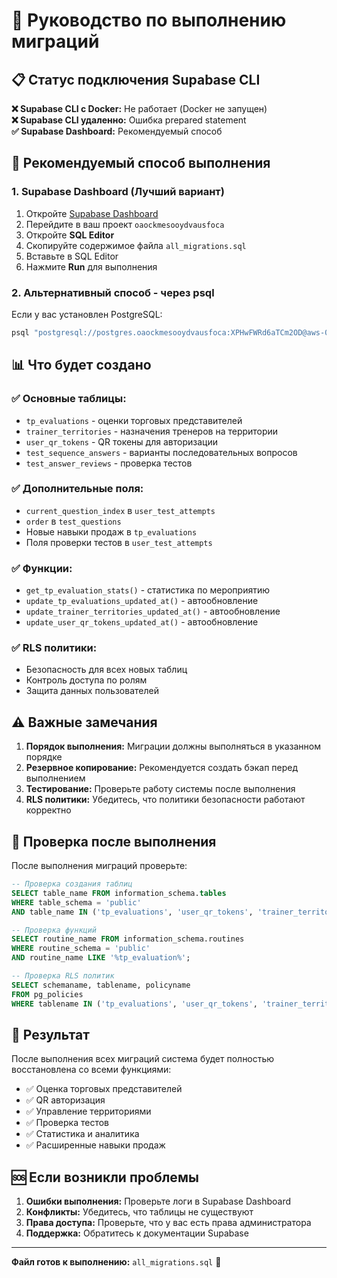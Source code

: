 # 🚀 Руководство по выполнению миграций

## 📋 Статус подключения Supabase CLI

**❌ Supabase CLI с Docker:** Не работает (Docker не запущен)  
**❌ Supabase CLI удаленно:** Ошибка prepared statement  
**✅ Supabase Dashboard:** Рекомендуемый способ

## 🎯 Рекомендуемый способ выполнения

### 1. **Supabase Dashboard (Лучший вариант)**
1. Откройте [Supabase Dashboard](https://supabase.com/dashboard)
2. Перейдите в ваш проект `oaockmesooydvausfoca`
3. Откройте **SQL Editor**
4. Скопируйте содержимое файла `all_migrations.sql`
5. Вставьте в SQL Editor
6. Нажмите **Run** для выполнения

### 2. **Альтернативный способ - через psql**
Если у вас установлен PostgreSQL:
```bash
psql "postgresql://postgres.oaockmesooydvausfoca:XPHwFWRd6aTCm2OD@aws-0-eu-central-1.pooler.supabase.com:6543/postgres" -f all_migrations.sql
```

## 📊 Что будет создано

### ✅ **Основные таблицы:**
- `tp_evaluations` - оценки торговых представителей
- `trainer_territories` - назначения тренеров на территории  
- `user_qr_tokens` - QR токены для авторизации
- `test_sequence_answers` - варианты последовательных вопросов
- `test_answer_reviews` - проверка тестов

### ✅ **Дополнительные поля:**
- `current_question_index` в `user_test_attempts`
- `order` в `test_questions`
- Новые навыки продаж в `tp_evaluations`
- Поля проверки тестов в `user_test_attempts`

### ✅ **Функции:**
- `get_tp_evaluation_stats()` - статистика по мероприятию
- `update_tp_evaluations_updated_at()` - автообновление
- `update_trainer_territories_updated_at()` - автообновление
- `update_user_qr_tokens_updated_at()` - автообновление

### ✅ **RLS политики:**
- Безопасность для всех новых таблиц
- Контроль доступа по ролям
- Защита данных пользователей

## ⚠️ Важные замечания

1. **Порядок выполнения:** Миграции должны выполняться в указанном порядке
2. **Резервное копирование:** Рекомендуется создать бэкап перед выполнением
3. **Тестирование:** Проверьте работу системы после выполнения
4. **RLS политики:** Убедитесь, что политики безопасности работают корректно

## 🔧 Проверка после выполнения

После выполнения миграций проверьте:

```sql
-- Проверка создания таблиц
SELECT table_name FROM information_schema.tables 
WHERE table_schema = 'public' 
AND table_name IN ('tp_evaluations', 'user_qr_tokens', 'trainer_territories', 'test_sequence_answers', 'test_answer_reviews');

-- Проверка функций
SELECT routine_name FROM information_schema.routines 
WHERE routine_schema = 'public' 
AND routine_name LIKE '%tp_evaluation%';

-- Проверка RLS политик
SELECT schemaname, tablename, policyname 
FROM pg_policies 
WHERE tablename IN ('tp_evaluations', 'user_qr_tokens', 'trainer_territories');
```

## 🎯 Результат

После выполнения всех миграций система будет полностью восстановлена со всеми функциями:
- ✅ Оценка торговых представителей
- ✅ QR авторизация  
- ✅ Управление территориями
- ✅ Проверка тестов
- ✅ Статистика и аналитика
- ✅ Расширенные навыки продаж

## 🆘 Если возникли проблемы

1. **Ошибки выполнения:** Проверьте логи в Supabase Dashboard
2. **Конфликты:** Убедитесь, что таблицы не существуют
3. **Права доступа:** Проверьте, что у вас есть права администратора
4. **Поддержка:** Обратитесь к документации Supabase

---

**Файл готов к выполнению:** `all_migrations.sql` 🚀
